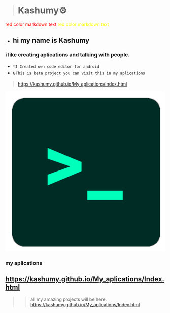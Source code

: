 > # Kashumy⚙️

<style>
red { color: red }
yellow { color: yellow }
</style>

<red> red color markdown text</red>
<yellow> red color markdown text</yellow>
- ## hi my name is Kashumy
### i like creating aplications and talking with people.

- `♈I Created own code editor for android `
- `⛎This is beta project you can visit this in my aplications `
> https://kashumy.github.io/My_aplications/Index.html

![alt text](https://github.com/kashumy/kashumy/blob/main/Untitled139_20230223213054.png?raw=true)
 ### my aplications
## https://kashumy.github.io/My_aplications/Index.html

>> all my amazing projects will be here.   https://kashumy.github.io/My_aplications/Index.html
